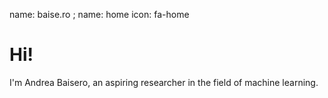 name: baise.ro
; name: home
icon: fa-home

# Hi!

I'm Andrea Baisero, an aspiring researcher in the field of machine learning.

